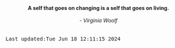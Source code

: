 
<div align="center"><b><span>A self that goes on changing is a self that goes on living.</span></b><br><br><i> - Virginia Woolf</i></div>
<br><br><kbd>Last updated:Tue Jun 18 12:11:15 2024</kbd>